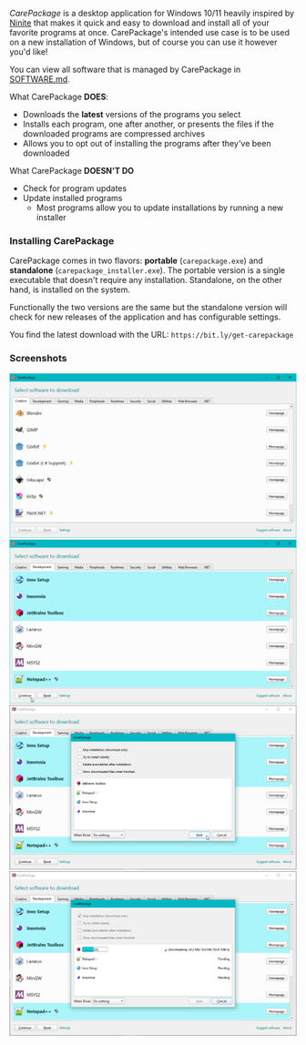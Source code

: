 ﻿_CarePackage_ is a desktop application for Windows 10/11 heavily inspired by [Ninite](https://ninite.com/) that makes it quick and easy to download and install all of your favorite programs at once. CarePackage's intended use case is to be used on a new installation of Windows, but of course you can use it however you'd like!

You can view all software that is managed by CarePackage in [SOFTWARE.md](SOFTWARE.md).

What CarePackage **DOES**:
- Downloads the __latest__ versions of the programs you select
- Installs each program, one after another, or presents the files if the downloaded programs are compressed archives
- Allows you to opt out of installing the programs after they've been downloaded

What CarePackage **DOESN'T DO**
- Check for program updates
- Update installed programs
  - Most programs allow you to update installations by running a new installer

### Installing CarePackage

CarePackage comes in two flavors: **portable** (`carepackage.exe`) and **standalone** (`carepackage_installer.exe`). The portable version is a single executable that doesn't require any installation. Standalone, on the other hand, is installed on the system.

Functionally the two versions are the same but the standalone version will check for new releases of the application and has configurable settings.

You find the latest download with the URL: `https://bit.ly/get-carepackage`

### Screenshots

![The main window of CarePackage, showing the contents of the Creative tab](art/1.png "The main window of CarePackage, showing the contents of the Creative tab")
![The main window of CarePackage, showing various programs selected in the Development tab](art/2.png "The main window of CarePackage, showing various programs selected in the Development tab")
![The operation window of CarePackage, showing the pre-operation options as well as the pending programs](art/3.png "The operation window of CarePackage, showing the pre-operation options as well as the pending programs")
![The operation window of CarePackage, showing a program being downloaded while the others are pending](art/4.png "The operation window of CarePackage, showing a program being downloaded while the others are pending")
